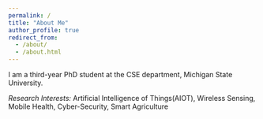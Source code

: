 ```yaml
---
permalink: /
title: "About Me"
author_profile: true
redirect_from: 
  - /about/
  - /about.html
---
```

I am a third-year PhD student at the CSE department, Michigan State University.

_Research Interests:_ Artificial Intelligence of Things(AIOT), Wireless Sensing, Mobile Health, Cyber-Security, Smart Agriculture
